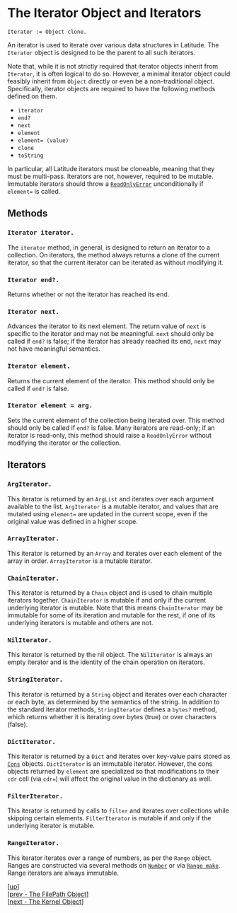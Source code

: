 
# The Iterator Object and Iterators

    Iterator := Object clone.

An iterator is used to iterate over various data structures in
Latitude. The `Iterator` object is designed to be the parent to all
such iterators.

Note that, while it is not strictly required that iterator objects
inherit from `Iterator`, it is often logical to do so. However, a
minimal iterator object could feasibly inherit from `Object` directly
or even be a non-traditional object. Specifically, iterator objects
are required to have the following methods defined on them.

 * `iterator`
 * `end?`
 * `next`
 * `element`
 * `element= (value)`
 * `clone`
 * `toString`

In particular, all Latitude iterators must be cloneable, meaning that
they must be multi-pass. Iterators are not, however, required to be
mutable. Immutable iterators should throw
a [`ReadOnlyError`](exception.md#readonlyerror) unconditionally if
`element=` is called.

## Methods

### `Iterator iterator.`

The `iterator` method, in general, is designed to return an iterator
to a collection. On iterators, the method always returns a clone of
the current iterator, so that the current iterator can be iterated as
without modifying it.

### `Iterator end?.`

Returns whether or not the iterator has reached its end.

### `Iterator next.`

Advances the iterator to its next element. The return value of `next`
is specific to the iterator and may not be meaningful. `next` should
only be called if `end?` is false; if the iterator has already reached
its end, `next` may not have meaningful semantics.

### `Iterator element.`

Returns the current element of the iterator. This method should only
be called if `end?` is false.

### `Iterator element = arg.`

Sets the current element of the collection being iterated over. This
method should only be called if `end?` is false. Many iterators are
read-only; if an iterator is read-only, this method should raise a
`ReadOnlyError` without modifying the iterator or the collection.

## Iterators

### `ArgIterator.`

This iterator is returned by an `ArgList` and iterates over each
argument available to the list. `ArgIterator` is a mutable iterator,
and values that are mutated using `element=` are updated in the
current scope, even if the original value was defined in a higher
scope.

### `ArrayIterator.`

This iterator is returned by an `Array` and iterates over each element
of the array in order. `ArrayIterator` is a mutable iterator.

### `ChainIterator.`

This iterator is returned by a `Chain` object and is used to chain
multiple iterators together. `ChainIterator` is mutable if and only if
the current underlying iterator is mutable. Note that this means
`ChainIterator` may be immutable for some of its iteration and mutable
for the rest, if one of its underlying iterators is mutable and others
are not.

### `NilIterator.`

This iterator is returned by the nil object. The `NilIterator` is
always an empty iterator and is the identity of the chain operation on
iterators.

### `StringIterator.`

This iterator is returned by a `String` object and iterates over each
character or each byte, as determined by the semantics of the
string. In addition to the standard iterator methods, `StringIterator`
defines a `bytes?` method, which returns whether it is iterating over
bytes (true) or over characters (false).

### `DictIterator.`

This iterator is returned by a `Dict` and iterates over key-value
pairs stored as [`Cons`](cons.md) objects. `DictIterator` is an
immutable iterator. However, the cons objects returned by `element`
are specialized so that modifications to their `cdr` cell (via `cdr=`)
will affect the original value in the dictionary as well.

### `FilterIterator.`

This iterator is returned by calls to `filter` and iterates over
collections while skipping certain elements. `FilterIterator` is
mutable if and only if the underlying iterator is mutable.

### `RangeIterator.`

This iterator iterates over a range of numbers, as per the `Range`
object. Ranges are constructed via several methods
on [`Number`](number.md) or via [`Range make`](range.md#range-make-a-b-d). Range
iterators are always immutable.

[[up](.)]
<br/>[[prev - The FilePath Object](filepath.md)]
<br/>[[next - The Kernel Object](kernel.md)]
